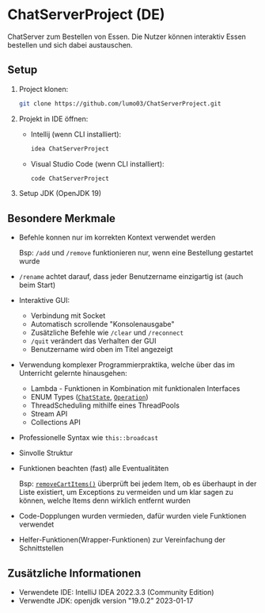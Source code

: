 # ChatServerProject (DE)

ChatServer zum Bestellen von Essen. Die Nutzer können interaktiv Essen bestellen und sich dabei austauschen.


## Setup

1. Project klonen:

      ```bash
      git clone https://github.com/lumo03/ChatServerProject.git
      ```
2. Projekt in IDE öffnen:
      - Intellij (wenn CLI installiert): 
           ```bash
           idea ChatServerProject
           ```
      - Visual Studio Code (wenn CLI installiert): 
           ```bash
           code ChatServerProject
           ```
3. Setup JDK (OpenJDK 19)


## Besondere Merkmale 

- Befehle konnen nur im korrekten Kontext verwendet werden
  
  Bsp: `/add` und `/remove` funktionieren nur, wenn eine Bestellung gestartet wurde
- `/rename` achtet darauf, dass jeder Benutzername einzigartig ist (auch beim Start)
- Interaktive GUI:
  - Verbindung mit Socket
  - Automatisch scrollende "Konsolenausgabe"
  - Zusätzliche Befehle wie `/clear` und `/reconnect`
  - `/quit` verändert das Verhalten der GUI
  - Benutzername wird oben im Titel angezeigt
- Verwendung komplexer Programmierpraktika, welche über das im Unterricht gelernte hinausgehen:
  - Lambda - Funktionen in Kombination mit funktionalen Interfaces
  - ENUM Types ([`ChatState`](/src/backend/types/ChatState.java), [`Operation`](/src/backend/types/Operation.java))
  - ThreadScheduling mithilfe eines ThreadPools
  - Stream API
  - Collections API
- Professionelle Syntax wie `this::broadcast`
- Sinvolle Struktur
- Funktionen beachten (fast) alle Eventualitäten
  
  Bsp: [`removeCartItems()`](/src/backend/Server.java#L93) überprüft bei jedem Item, ob es überhaupt in der Liste existiert, um Exceptions zu vermeiden und um klar sagen zu können, welche Items denn wirklich entfernt wurden

- Code-Dopplungen wurden vermieden, dafür wurden viele Funktionen verwendet
- Helfer-Funktionen(Wrapper-Funktionen) zur Vereinfachung der Schnittstellen


## Zusätzliche Informationen
- Verwendete IDE: IntelliJ IDEA 2022.3.3 (Community Edition)
- Verwendte JDK: openjdk version "19.0.2" 2023-01-17